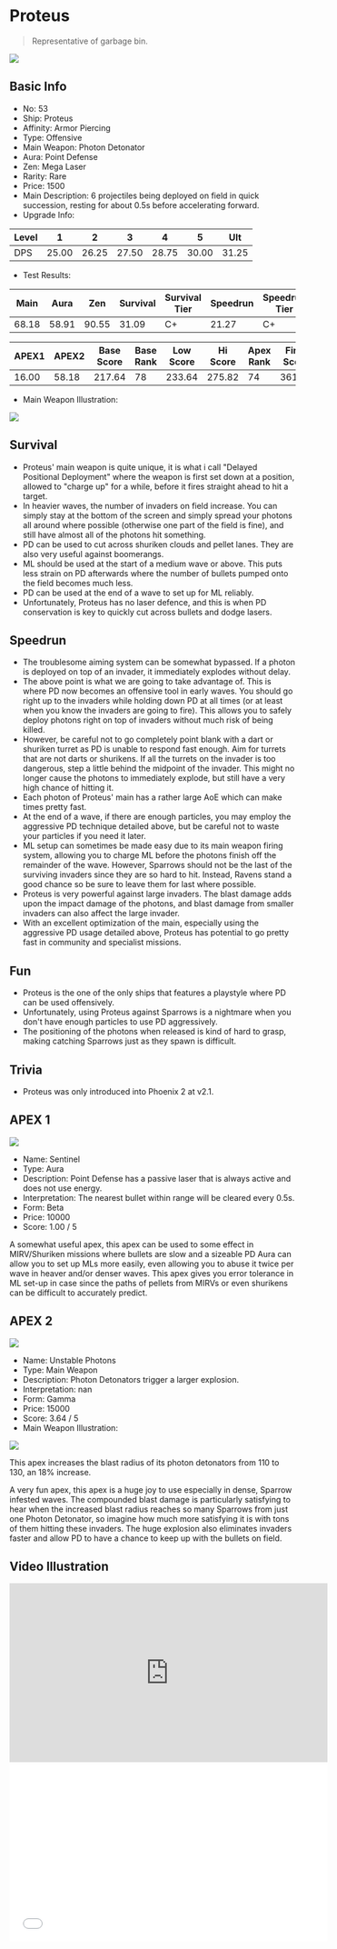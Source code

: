 # Proteus

> Representative of garbage bin.

<img src="/ships/ship_53.png" style={{zoom:1}}/>

## Basic Info

- No: 53
- Ship: Proteus
- Affinity: Armor Piercing
- Type: Offensive
- Main Weapon: Photon Detonator
- Aura: Point Defense
- Zen: Mega Laser
- Rarity: Rare
- Price: 1500
- Main Description: 6 projectiles being deployed on field in quick succession, resting for about 0.5s before accelerating forward.
- Upgrade Info: 

| Level | 1 | 2 | 3 | 4 | 5 | Ult |
|--|--|--|--|--|--|--|
| DPS | 25.00 | 26.25 | 27.50 | 28.75 | 30.00 | 31.25 |

- Test Results: 

| Main | Aura | Zen | Survival | Survival Tier | Speedrun | Speedrun Tier | Fun | Fun Tier |
|--|--|--|--|--|--|--|--|--|
| 68.18 | 58.91 | 90.55 | 31.09 | C+ | 21.27 | C+ | 33.27 | B |

| APEX1 | APEX2 | Base Score | Base Rank | Low Score | Hi Score | Apex Rank | Final Score | FinalRank |
|--|--|--|--|--|--|--|--|--|
| 16.00 | 58.18 | 217.64 | 78 | 233.64 | 275.82 | 74 | 361.45 | 72 |

- Main Weapon Illustration:

<img src="/illustration/main_53.gif" style={{zoom:1}}/>

## Survival

- Proteus' main weapon is quite unique, it is what i call "Delayed Positional Deployment" where the weapon is first set down at a position, allowed to "charge up" for a while, before it fires straight ahead to hit a target.
- In heavier waves, the number of invaders on field increase. You can simply stay at the bottom of the screen and simply spread your photons all around where possible (otherwise one part of the field is fine), and still have almost all of the photons hit something.
- PD can be used to cut across shuriken clouds and pellet lanes. They are also very useful against boomerangs.
- ML should be used at the start of a medium wave or above. This puts less strain on PD afterwards where the number of bullets pumped onto the field becomes much less.
- PD can be used at the end of a wave to set up for ML reliably.
- Unfortunately, Proteus has no laser defence, and this is when PD conservation is key to quickly cut across bullets and dodge lasers.

## Speedrun

- The troublesome aiming system can be somewhat bypassed. If a photon is deployed on top of an invader, it immediately explodes without delay.
- The above point is what we are going to take advantage of. This is where PD now becomes an offensive tool in early waves. You should go right up to the invaders while holding down PD at all times (or at least when you know the invaders are going to fire). This allows you to safely deploy photons right on top of invaders without much risk of being killed.
- However, be careful not to go completely point blank with a dart or shuriken turret as PD is unable to respond fast enough. Aim for turrets that are not darts or shurikens. If all the turrets on the invader is too dangerous, step a little behind the midpoint of the invader. This might no longer cause the photons to immediately explode, but still have a very high chance of hitting it.
- Each photon of Proteus' main has a rather large AoE which can make times pretty fast.
- At the end of a wave, if there are enough particles, you may employ the aggressive PD technique detailed above, but be careful not to waste your particles if you need it later.
- ML setup can sometimes be made easy due to its main weapon firing system, allowing you to charge ML before the photons finish off the remainder of the wave. However, Sparrows should not be the last of the surviving invaders since they are so hard to hit. Instead, Ravens stand a good chance so be sure to leave them for last where possible.
- Proteus is very powerful against large invaders. The blast damage adds upon the impact damage of the photons, and blast damage from smaller invaders can also affect the large invader.
- With an excellent optimization of the main, especially using the aggressive PD usage detailed above, Proteus has potential to go pretty fast in community and specialist missions.

## Fun

- Proteus is the one of the only ships that features a playstyle where PD can be used offensively.
- Unfortunately, using Proteus against Sparrows is a nightmare when you don't have enough particles to use PD aggressively.
- The positioning of the photons when released is kind of hard to grasp, making catching Sparrows just as they spawn is difficult.

## Trivia

- Proteus was only introduced into Phoenix 2 at v2.1.

## APEX 1

<img src="/ships/ship_53_apex_1.png" style={{zoom:1}}/>

- Name: Sentinel
- Type: Aura
- Description: Point Defense has a passive laser that is always active and does not use energy.
- Interpretation: The nearest bullet within range will be cleared every 0.5s.
- Form: Beta
- Price: 10000
- Score: 1.00 / 5

A somewhat useful apex, this apex can be used to some effect in MIRV/Shuriken missions where bullets are slow and a sizeable PD Aura can allow you to set up MLs more easily, even allowing you to abuse it twice per wave in heaver and/or denser waves. This apex gives you error tolerance in ML set-up in case since the paths of pellets from MIRVs or even shurikens can be difficult to accurately predict.

## APEX 2

<img src="/ships/ship_53_apex_2.png" style={{zoom:1}}/>

- Name: Unstable Photons
- Type: Main Weapon
- Description: Photon Detonators trigger a larger explosion.
- Interpretation: nan
- Form: Gamma
- Price: 15000
- Score: 3.64 / 5
- Main Weapon Illustration:

<img src="/illustration/main_53_gamma.gif" style={{zoom:1}}/>

This apex increases the blast radius of its photon detonators from 110 to 130, an 18% increase.

A very fun apex, this apex is a huge joy to use especially in dense, Sparrow infested waves. The compounded blast damage is particularly satisfying to hear when the increased blast radius reaches so many Sparrows from just one Photon Detonator, so imagine how much more satisfying it is with tons of them hitting these invaders. The huge explosion also eliminates invaders faster and allow PD to have a chance to keep up with the bullets on field.

## Video Illustration

<iframe width="560" height="315" src="https://www.youtube.com/embed/OJJ-tGAz5GE?si=CLIMJBLJkNsp2wvC" title="YouTube video player" frameborder="0" allow="accelerometer; autoplay; clipboard-write; encrypted-media; gyroscope; picture-in-picture; web-share" referrerpolicy="strict-origin-when-cross-origin" allowfullscreen></iframe>

<br/>

<iframe width="560" height="315" src="//player.bilibili.com/player.html?aid=312809015&bvid=BV1QP411m7kC&cid=1106983951&p=1&autoplay=false" scrolling="no" border="0" frameborder="no" allow="accelerometer; autoplay; clipboard-write; encrypted-media; gyroscope; picture-in-picture; web-share" framespacing="0" allowfullscreen="true"> </iframe>